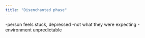 ```yaml
---
title: "Disenchanted phase"
---
```

-person feels stuck, depressed
-not what they were expecting
-environment unpredictable

